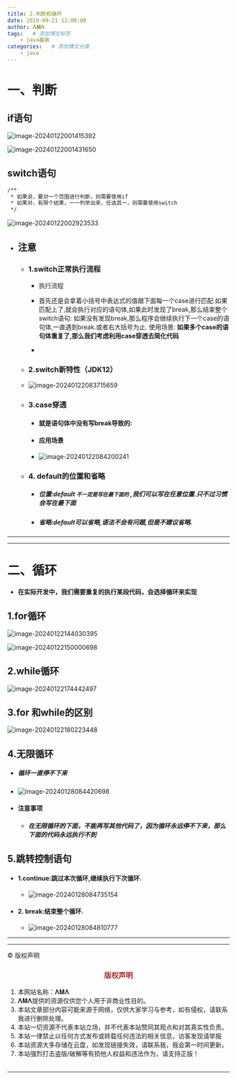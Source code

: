 ```yaml
---
title: 2.判断和循环
date: 2019-09-21 12:00:00
author: 𝚲𝚳𝚲
tags:   # 添加博文标签
	- java基础
categories:   # 添加博文分类
	- java
---
```


# 一、判断

## if语句

![image-20240122001415392](https://raw.githubusercontent.com/protonlml/blogimages/master/imgs/202406161022481.png)

![image-20240122001431650](https://raw.githubusercontent.com/protonlml/blogimages/master/imgs/202406161023860.png)

## switch语句

```txt
/**
 * 如果说，要对一个范围进行判断，则需要使用if
 * 如果对，有限个结果，一一列举出来，任选其一，则需要使用switch
 */
```

![image-20240122002923533](https://raw.githubusercontent.com/protonlml/blogimages/master/imgs/202406161029128.png)



- ## 注意

  - ###  1.switch正常执行流程

    - 执行流程

    - 首先还是会拿着小括号中表达式的值跟下面每一个case进行匹配.如果匹配上了,就会执行对应的语句体,如果此时发现了break,那么结束整个switch语句:
      如果没有发现break,那么程序会继续执行下一个case的语句体,一直遇到break.或者右大括号为止.
      使用场景:
      **如果多个case的语句体重复了,那么我们考虑利用case穿透去简化代码**
    - 

  -  ### 2.switch新特性（JDK12）

    - ![image-20240122083715659](https://raw.githubusercontent.com/protonlml/blogimages/master/imgs/202406161036287.png)

  - ### 3.case穿透

    - #### 就是语句体中没有写break导致的:

    - #### 应用场景

    - ![image-20240122084200241](https://raw.githubusercontent.com/protonlml/blogimages/master/imgs/202406161036997.png)

  - ### 4. default的位置和省略

    - ##### 位置:default ``不一定是写在最下面的`` ,我们可以写在任意位置.只不过习惯会写在最下面

    - ##### 省略:default可以省略,语法不会有问题,但是不建议省略.

    

---

---

# 二、循环

- #### 在实际开发中，我们需要重复的执行某段代码，会选择循环来实现

## 1.for循环

![image-20240122144030395](https://raw.githubusercontent.com/protonlml/blogimages/master/imgs/202406161036167.png)

![image-20240122150000698](https://raw.githubusercontent.com/protonlml/blogimages/master/imgs/202406161036387.png)

## 2.while循环

![image-20240122174442497](https://raw.githubusercontent.com/protonlml/blogimages/master/imgs/202406161036346.png)

## 3.for 和while的区别

![image-20240122180223448](https://raw.githubusercontent.com/protonlml/blogimages/master/imgs/202406161036897.png)

##  4.无限循环

- #####  循环一直停不下来

- ![image-20240128084420698](https://raw.githubusercontent.com/protonlml/blogimages/master/imgs/202406161037767.png)

- #### 注意事项

  - ##### 在无限循环的下面，不能再写其他代码了，因为循环永远停不下来，那么下面的代码永远执行不到

## 5.跳转控制语句

- #### 1.continue:跳过本次循环,继续执行下次循环.

  - ![image-20240128084735154](https://raw.githubusercontent.com/protonlml/blogimages/master/imgs/202406161037727.png)

- #### 2. break:结束整个循环.

  - ![image-20240128084810777](https://raw.githubusercontent.com/protonlml/blogimages/master/imgs/202406161037974.png)

---


----

© 版权声明

<escape>

<div>
    <h3 align="center"  style="color: brown;" >版权声明</h3>
    <table>
   		<tr>
    		<ol>
				<li>本网站名称：𝚲𝚳𝚲</li>
				<li>𝚲𝚳𝚲提供的资源仅供您个人用于非商业性目的。</li>
				<li>本站文章部分内容可能来源于网络，仅供大家学习与参考，如有侵权，请联系我进行删除处理。</li>
				<li>本站一切资源不代表本站立场，并不代表本站赞同其观点和对其真实性负责。</li>
        		<li>本站一律禁止以任何方式发布或转载任何违法的相关信息，访客发现请举报</li> 
        		<li>本站资源大多存储在云盘，如发现链接失效，请联系我，我会第一时间更新。</li>
        		<li>本站强烈打击盗版/破解等有损他人权益和违法作为，请支持正版！</li>  
			</ol>
		</tr>
	</table>
</div>





</escape>

----



